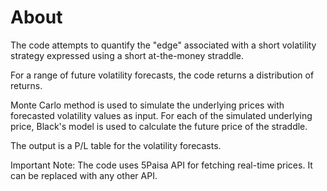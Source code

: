 # About

The code attempts to quantify the "edge" associated with a short volatility strategy expressed using a short at-the-money straddle.

For a range of future volatility forecasts, the code returns a distribution of returns.

Monte Carlo method is used to simulate the underlying prices with forecasted volatility values as input. For each of the simulated underlying price, Black's model is used to calculate the future price of the straddle.

The output is a P/L table for the volatility forecasts. 

Important Note: The code uses 5Paisa API for fetching real-time prices. It can be replaced with any other API.
